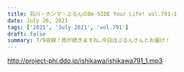 ```yaml
---
title: 石川・ホンマ・ぶるんのBe-SIDE Your Life! vol.791-1
date: July 26, 2021
tags: ['2021', 'July 2021', 'vol.791']
draft: false
summary: 7/9収録！雨が続きますね…今日はぶるんさんとお届け！
---
```


http://project-phi.ddo.jp/ishikawa/ishikawa791_1.mp3